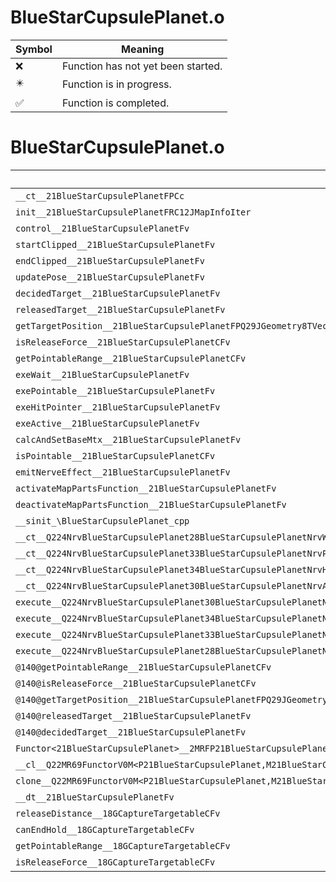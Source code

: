 # BlueStarCupsulePlanet.o
| Symbol | Meaning 
| ------------- | ------------- 
| :x: | Function has not yet been started. 
| :eight_pointed_black_star: | Function is in progress. 
| :white_check_mark: | Function is completed. 


# BlueStarCupsulePlanet.o
| Symbol | Decompiled? |
| ------------- | ------------- |
| `__ct__21BlueStarCupsulePlanetFPCc` | :x: |
| `init__21BlueStarCupsulePlanetFRC12JMapInfoIter` | :x: |
| `control__21BlueStarCupsulePlanetFv` | :x: |
| `startClipped__21BlueStarCupsulePlanetFv` | :x: |
| `endClipped__21BlueStarCupsulePlanetFv` | :x: |
| `updatePose__21BlueStarCupsulePlanetFv` | :x: |
| `decidedTarget__21BlueStarCupsulePlanetFv` | :x: |
| `releasedTarget__21BlueStarCupsulePlanetFv` | :x: |
| `getTargetPosition__21BlueStarCupsulePlanetFPQ29JGeometry8TVec3<f>` | :x: |
| `isReleaseForce__21BlueStarCupsulePlanetCFv` | :x: |
| `getPointableRange__21BlueStarCupsulePlanetCFv` | :x: |
| `exeWait__21BlueStarCupsulePlanetFv` | :x: |
| `exePointable__21BlueStarCupsulePlanetFv` | :x: |
| `exeHitPointer__21BlueStarCupsulePlanetFv` | :x: |
| `exeActive__21BlueStarCupsulePlanetFv` | :x: |
| `calcAndSetBaseMtx__21BlueStarCupsulePlanetFv` | :x: |
| `isPointable__21BlueStarCupsulePlanetCFv` | :x: |
| `emitNerveEffect__21BlueStarCupsulePlanetFv` | :x: |
| `activateMapPartsFunction__21BlueStarCupsulePlanetFv` | :x: |
| `deactivateMapPartsFunction__21BlueStarCupsulePlanetFv` | :x: |
| `__sinit_\BlueStarCupsulePlanet_cpp` | :x: |
| `__ct__Q224NrvBlueStarCupsulePlanet28BlueStarCupsulePlanetNrvWaitFv` | :x: |
| `__ct__Q224NrvBlueStarCupsulePlanet33BlueStarCupsulePlanetNrvPointableFv` | :x: |
| `__ct__Q224NrvBlueStarCupsulePlanet34BlueStarCupsulePlanetNrvHitPointerFv` | :x: |
| `__ct__Q224NrvBlueStarCupsulePlanet30BlueStarCupsulePlanetNrvActiveFv` | :x: |
| `execute__Q224NrvBlueStarCupsulePlanet30BlueStarCupsulePlanetNrvActiveCFP5Spine` | :x: |
| `execute__Q224NrvBlueStarCupsulePlanet34BlueStarCupsulePlanetNrvHitPointerCFP5Spine` | :x: |
| `execute__Q224NrvBlueStarCupsulePlanet33BlueStarCupsulePlanetNrvPointableCFP5Spine` | :x: |
| `execute__Q224NrvBlueStarCupsulePlanet28BlueStarCupsulePlanetNrvWaitCFP5Spine` | :x: |
| `@140@getPointableRange__21BlueStarCupsulePlanetCFv` | :x: |
| `@140@isReleaseForce__21BlueStarCupsulePlanetCFv` | :x: |
| `@140@getTargetPosition__21BlueStarCupsulePlanetFPQ29JGeometry8TVec3<f>` | :x: |
| `@140@releasedTarget__21BlueStarCupsulePlanetFv` | :x: |
| `@140@decidedTarget__21BlueStarCupsulePlanetFv` | :x: |
| `Functor<21BlueStarCupsulePlanet>__2MRFP21BlueStarCupsulePlanetM21BlueStarCupsulePlanetFPCvPv_v_Q22MR69FunctorV0M<P21BlueStarCupsulePlanet,M21BlueStarCupsulePlanetFPCvPv_v>` | :x: |
| `__cl__Q22MR69FunctorV0M<P21BlueStarCupsulePlanet,M21BlueStarCupsulePlanetFPCvPv_v>CFv` | :x: |
| `clone__Q22MR69FunctorV0M<P21BlueStarCupsulePlanet,M21BlueStarCupsulePlanetFPCvPv_v>CFP7JKRHeap` | :x: |
| `__dt__21BlueStarCupsulePlanetFv` | :x: |
| `releaseDistance__18GCaptureTargetableCFv` | :x: |
| `canEndHold__18GCaptureTargetableCFv` | :x: |
| `getPointableRange__18GCaptureTargetableCFv` | :x: |
| `isReleaseForce__18GCaptureTargetableCFv` | :x: |
